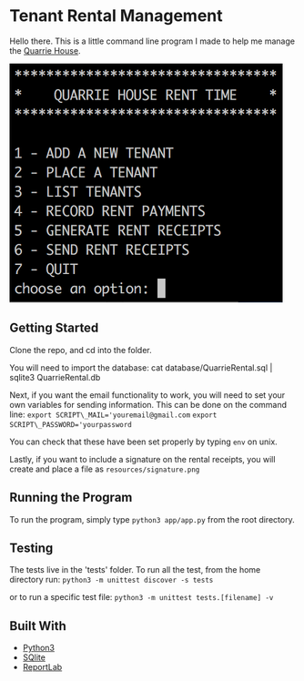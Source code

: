# Tenant Rental Management

Hello there. This is a little command line program I made to help me manage the [Quarrie House](https://youriguide.com/9b882_54_grand_ave_n_cambridge_on/).

![Example of the Command Line Program](./images/command-line-screen-shot.png)

## Getting Started

Clone the repo, and cd into the folder.

You will need to import the database:
cat database/QuarrieRental.sql | sqlite3 QuarrieRental.db

Next, if you want the email functionality to work, you will need to set your own variables for sending information. This can be done on the command line:
`export SCRIPT\_MAIL='youremail@gmail.com`
`export SCRIPT\_PASSWORD='yourpassword`

You can check that these have been set properly by typing `env` on unix.

Lastly, if you want to include a signature on the rental receipts, you will create and place a file as `resources/signature.png`

## Running the Program

To run the program, simply type `python3 app/app.py` from the root directory.

## Testing

The tests live in the 'tests' folder. To run all the test, from the home directory run:
`python3 -m unittest discover -s tests`

or to run a specific test file:
`python3 -m unittest tests.[filename] -v`

## Built With

* [Python3](https://www.python.org/downloads/)
* [SQlite](https://www.sqlite.org/index.html)
* [ReportLab](https://www.reportlab.com/docs/reportlab-userguide.pdf)

